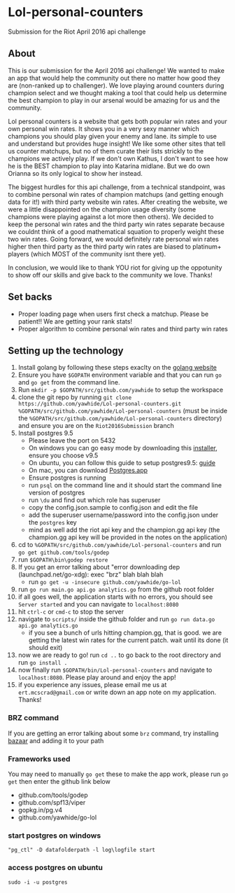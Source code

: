 # Lol-personal-counters
Submission for the Riot April 2016 api challenge

## About
This is our submission for the April 2016 api challenge! We wanted to make an app that would help the community out there no matter how good they are (non-ranked up to challenger). We love playing around counters during champion select and we thought making a tool that could help us determine the best champion to play in our arsenal would be amazing for us and the community. 

Lol personal counters is a website that gets both popular win rates and your own personal win rates. It shows you in a very sexy manner which champions you should play given your enemy and lane. its simple to use and understand but provides huge insight! We like some other sites that tell us counter matchups, but no of them curate their lists strickly to the champions we actively play. If we don't own Kathus, I don't want to see how he is the BEST champion to play into Katarina midlane. But we do own Orianna so its only logical to show her instead.

The biggest hurdles for this api challenge, from a technical standpoint, was to combine personal win rates of champion matchups (and getting enough data for it!) with third party website win rates. After creating the website, we were a little disappointed on the champion usage diversity (some champions were playing against a lot more then others). We decided to keep the personal win rates and the third party win rates separate because we couldnt think of a good mathematical squation to properly weight these two win rates. Going forward, we would definitely rate personal win rates higher then third party as the third party win rates are biased to platinum+ players (which MOST of the community isnt there yet).

In conclusion, we would like to thank YOU riot for giving up the oppotunity to show off our skills and give back to the community we love. Thanks!

## Set backs
- Proper loading page when users first check a matchup. Please be patient!! We are getting your rank stats!
- Proper algorithm to combine personal win rates and third party win rates

## Setting up the technology
1. Install golang by following these steps exaclty on the [golang website](https://golang.org/doc/install)
2. Ensure you have `$GOPATH` environment variable and that you can run `go` and `go get` from the command line.
3. Run `mkdir -p $GOPATH/src/github.com/yawhide` to setup the workspace
4. clone the git repo by running `git clone https://github.com/yawhide/Lol-personal-counters.git %GOPATH/src/github.com/yawhide/Lol-personal-counters` (must be inside the `%GOPATH/src/github.com/yawhide/Lol-personal-counters` directory) and ensure you are on the `Riot2016Submission` branch
5. Install postgres 9.5
    - Please leave the port on 5432
    - On windows you can go easy mode by downloading this [installer](http://www.enterprisedb.com/products-services-training/pgdownload#windows), ensure you choose v9.5
    - On ubuntu, you can follow this guide to setup postgres9.5: [guide](https://www.howtoforge.com/tutorial/how-to-install-postgresql-95-on-ubuntu-12_04-15_10/)
    - On mac, you can download [Postgres.app](http://postgresapp.com/)
    - Ensure postgres is running
    - run `psql` on the command line and it should start the command line version of postgres
    - run `\du` and find out which role has superuser
    - copy the config.json.sample to config.json and edit the file
    - add the superuser username/password into the config.json under the `postgres` key
    - mind as well add the riot api key and the champion.gg api key (the champion.gg api key will be provided in the notes on the application)
6. cd to `%GOPATH/src/github.com/yawhide/Lol-personal-counters` and run `go get github.com/tools/godep`
7. run `$GOPATH\bin\godep restore`
8. If you get an error talking about "error downloading dep (launchpad.net/go-xdg): exec "brz" blah blah blah 
    - run `go get -u -insecure github.com/yawhide/go-lol`
9. run `go run main.go api.go analytics.go` from the github root folder
10. if all goes well, the application starts with no errors, you should see `Server started` and you can navigate to `localhost:8080`
11. hit `ctrl-c` or `cmd-c` to stop the server
12. navigate to `scripts/` inside the github folder and run `go run data.go api.go analytics.go`
    - if you see a bunch of urls hitting champion.gg, that is good. we are getting the latest win rates for the current patch. wait until its done (it should exit)
13. now we are ready to go! run `cd ..` to go back to the root directory and run `go install .`
14. now finally run `$GOPATH/bin/Lol-personal-counters` and navigate to `localhost:8080`. Please play around and enjoy the app!
15. if you experience any issues, please email me us at `ert.mcscrad@gmail.com` or write down an app note on my application. Thanks!

### BRZ command
If you are getting an error talking about some `brz` command, try installing [bazaar](http://wiki.bazaar.canonical.com/Download) and adding it to your path

### Frameworks used
You may need to manually `go get` these to make the app work, please run `go get` then enter the github link below
- github.com/tools/godep
- github.com/spf13/viper
- gopkg.in/pg.v4
- github.com/yawhide/go-lol


### start postgres on windows
`"pg_ctl" -D datafolderpath -l log\logfile start`

### access postgres on ubuntu
`sudo -i -u postgres`
